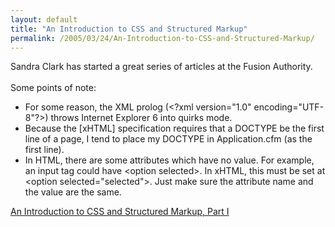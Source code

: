 ```yaml
---
layout: default
title: "An Introduction to CSS and Structured Markup"
permalink: /2005/03/24/An-Introduction-to-CSS-and-Structured-Markup/
---
```


Sandra Clark has started a great series of articles at the Fusion Authority.<br/><br/>Some points of note:<br/><ul><li>For some reason, the XML prolog (&lt;?xml version=&quot;1.0&quot; encoding=&quot;UTF-8&quot;?&gt;) throws Internet Explorer 6 into quirks mode.</li><li>Because the [xHTML] specification requires that a DOCTYPE be the first line of
a page, I tend to place my DOCTYPE in Application.cfm (as the first
line).</li><li>In HTML, there are some attributes which have no value. For example, an
input tag could have &lt;option selected&gt;. In xHTML, this must be
set at &lt;option selected=&quot;selected&quot;&gt;. Just make sure the attribute
name and the value are the same.<br/></li></ul><a target="_blank" href="http://www.fusionauthority.com/Article.cfm/ArticleID:4424">An Introduction to CSS and Structured Markup, Part I</a><br/>